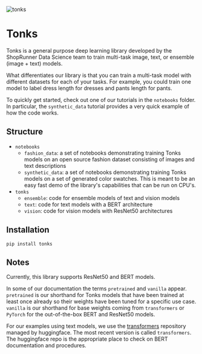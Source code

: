 ![tonks](https://net-shoprunner-scratch-data-science.s3.amazonaws.com/tonks/tonks_v2_hex_transparent.png)

# Tonks
Tonks is a general purpose deep learning library developed by the ShopRunner Data Science team to train multi-task image, text, or ensemble (image + text) models.

What differentiates our library is that you can train a multi-task model with different datasets for each of your tasks. For example, you could train one model to label dress length for dresses and pants length for pants.

To quickly get started, check out one of our tutorials in the `notebooks` folder. In particular, the `synthetic_data` tutorial provides a very quick example of how the code works.

## Structure
- `notebooks`
    - `fashion_data`: a set of notebooks demonstrating training Tonks models on an open source fashion dataset consisting of images and text descriptions
    - `synthetic_data`: a set of notebooks demonstrating training Tonks models on a set of generated color swatches. This is meant to be an easy fast demo of the library's capabilities that can be run on CPU's.
- `tonks`
    - `ensemble`: code for ensemble models of text and vision models
    - `text`: code for text models with a BERT architecture
    - `vision`: code for vision models with ResNet50 architectures

## Installation 
```
pip install tonks
```

## Notes
Currently, this library supports ResNet50 and BERT models.

In some of our documentation the terms `pretrained` and `vanilla` appear. `pretrained` is our shorthand for Tonks models that have been trained at least once already so their weights have been tuned for a specific use case. `vanilla` is our shorthand for base weights coming from `transformers` or `PyTorch` for the out-of-the-box BERT and ResNet50 models.

For our examples using text models, we use the [transformers](https://github.com/huggingface/transformers) repository managed by huggingface. The most recent version is called `transformers`. The huggingface repo is the appropriate place to check on BERT documentation and procedures.
